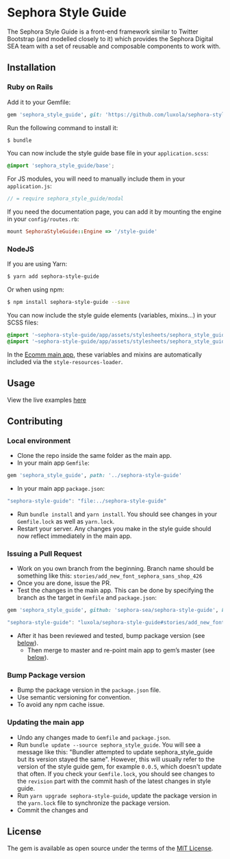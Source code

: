 # Sephora Style Guide
The Sephora Style Guide is a front-end framework similar to Twitter Bootstrap (and modelled closely to it) which provides the Sephora Digital SEA team with a set of reusable and composable components to work with.

## Installation

### Ruby on Rails
Add it to your Gemfile:
```ruby
gem 'sephora_style_guide', git: 'https://github.com/luxola/sephora-style-guide', branch: 'master'
```

Run the following command to install it:
```bash
$ bundle
```

You can now include the style guide base file in your `application.scss`:
```scss
@import 'sephora_style_guide/base';
```

For JS modules, you will need to manually include them in your `application.js`:
```js
// = require sephora_style_guide/modal
```

If you need the documentation page, you can add it by mounting the engine in your `config/routes.rb`:
```ruby
mount SephoraStyleGuide::Engine => '/style-guide'
```

### NodeJS
If you are using Yarn:
```bash
$ yarn add sephora-style-guide
```

Or when using npm:
```bash
$ npm install sephora-style-guide --save
```

You can now include the style guide elements (variables, mixins...) in your SCSS files:
```scss
@import '~sephora-style-guide/app/assets/stylesheets/sephora_style_guide/variables';
@import '~sephora-style-guide/app/assets/stylesheets/sephora_style_guide/mixins';
```

In the [Ecomm main app](https://github.com/sephora-sea/luxola/pulls), these variables and mixins are automatically included via the `style-resources-loader`.

## Usage
View the live examples [here](https://www.sephora.sg/style-guide)

## Contributing

### Local environment
- Clone the repo inside the same folder as the main app.
- In your main app `Gemfile`:
```ruby
gem 'sephora_style_guide', path: '../sephora-style-guide'
```
- In your main app `package.json`:
```js
"sephora-style-guide": "file:../sephora-style-guide"
```
- Run `bundle install` and `yarn install`. You should see changes in your `Gemfile.lock` as well as `yarn.lock`.
- Restart your server. Any changes you make in the style guide should now reflect immediately in the main app.

### Issuing a Pull Request
- Work on you own branch from the beginning. Branch name should be something like this: `stories/add_new_font_sephora_sans_shop_426`
- Once you are done, issue the PR.
- Test the changes in the main app. This can be done by specifying the branch as the target in `Gemfile` and `package.json`:
```ruby
gem 'sephora_style_guide', github: 'sephora-sea/sephora-style-guide', branch: 'stories/add_new_font_sephora_sans_shop_426'
```
```js
"sephora-style-guide": "luxola/sephora-style-guide#stories/add_new_font_sephora_sans_shop_426",
```
- After it has been reviewed and tested, bump package version (see [below](https://github.com/sephora-sea/sephora-style-guide#bump-package-version)).
    * Then merge to master and re-point main app to gem’s master (see [below](https://github.com/sephora-sea/sephora-style-guide#updating-the-main-app)).

### Bump Package version
- Bump the package version in the `package.json` file.
- Use semantic versioning for convention.
- To avoid any npm cache issue.

### Updating the main app
- Undo any changes made to `Gemfile` and `package.json`.
- Run `bundle update --source sephora_style_guide`. You will see a message like this: "Bundler attempted to update sephora_style_guide but its version stayed the same". However, this will usually refer to the version of the style guide gem, for example `0.0.5`, which doesn't update that often. If you check your `Gemfile.lock`, you should see changes to the `revision` part with the commit hash of the latest changes in style guide.
- Run `yarn upgrade sephora-style-guide`, update the package version in the `yarn.lock` file to synchronize the package version.
- Commit the changes and

## License
The gem is available as open source under the terms of the [MIT License](http://opensource.org/licenses/MIT).
